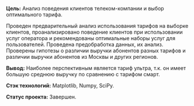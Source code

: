 **Цель:** Анализ поведения клиентов телеком-компании и выбор оптимального тарифа.

Проведен предварительный анализ использования тарифов на выборке клиентов,
проанализировано поведение клиентов при использовании услуг оператора и
рекомендованы оптимальные наборы услуг для пользователей. Проведена предобработка
данных, их анализ. Проверены гипотезы о различии выручки абонентов разных тарифов и
различии выручки абонентов из Москвы и других регионов.

**Вывод:** Наиболее перспективным является тариф ультра, т.к. он имеет большую среднюю выручку по сравнению с тарифом смарт.

**Стэк технологий:** Matplotlib, Numpy, SciPy.

**Статус проекта:** Завершен.

